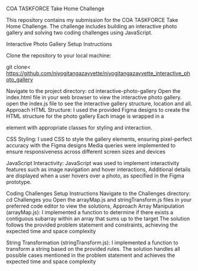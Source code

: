 COA TASKFORCE Take Home Challenge

This repository contains my submission for the COA TASKFORCE Take Home Challenge. 
The challenge includes building an interactive photo gallery and solving two coding challenges using JavaScript.

Interactive Photo Gallery
Setup Instructions

Clone the repository to your local machine:

git clone< https://github.com/niyogitangazayvette/niyogitangazayvette_interactive_photo_gallery

Navigate to the project directory:
cd interactive-photo-gallery
Open the index.html file in your web browser to view the interactive photo gallery.
open the index.js file to see the interactive gallery structure, location and all.
Approach
HTML Structure: I used  the provided Figma designs to create the HTML structure for the photo gallery Each image  is wrapped in a <div> element with appropriate classes for styling and interaction.

CSS Styling: I used CSS to style the gallery elements, ensuring pixel-perfect accuracy with the Figma designs Media queries were implemented to ensure responsiveness across different screen sizes and devices

JavaScript Interactivity: JavaScript was used to implement interactivity features such as image  navigation and hover interactions, Additional details are displayed when a user hovers over a photo, as specified in the Figma prototype.

Coding Challenges
Setup Instructions
Navigate to the Challenges directory:
cd Challenges
you Open the arrayMap.js and stringTransform.js files in your preferred code editor to view the solutions,
Approach
Array Manipulation (arrayMap.js): I implemented a function to determine if there exists a contiguous subarray within an array that sums up to the target The solution follows the provided problem statement and constraints, achieving the expected time and space complexity

String Transformation (stringTransform.js): I implemented a function to transform a string based on the provided rules. The solution handles all possible cases mentioned in the problem statement and achieves the expected time and space complexity

